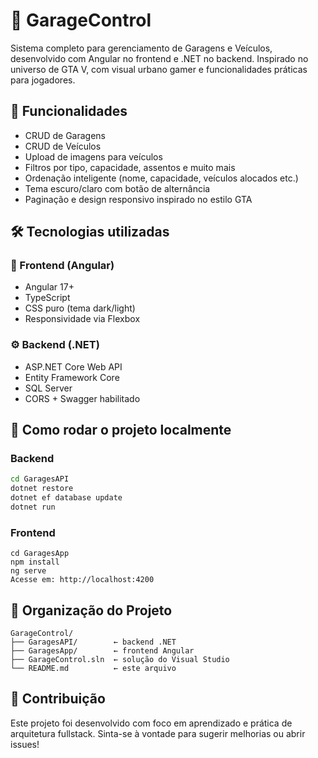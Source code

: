# 🚗 GarageControl

Sistema completo para gerenciamento de Garagens e Veículos, desenvolvido com Angular no frontend e .NET no backend. Inspirado no universo de GTA V, com visual urbano gamer e funcionalidades práticas para jogadores.

## 🎯 Funcionalidades

- CRUD de Garagens
- CRUD de Veículos
- Upload de imagens para veículos
- Filtros por tipo, capacidade, assentos e muito mais
- Ordenação inteligente (nome, capacidade, veículos alocados etc.)
- Tema escuro/claro com botão de alternância
- Paginação e design responsivo inspirado no estilo GTA

## 🛠️ Tecnologias utilizadas

### 🧩 Frontend (Angular)
- Angular 17+
- TypeScript
- CSS puro (tema dark/light)
- Responsividade via Flexbox

### ⚙️ Backend (.NET)
- ASP.NET Core Web API
- Entity Framework Core
- SQL Server
- CORS + Swagger habilitado

## 🔧 Como rodar o projeto localmente

### Backend

```bash
cd GaragesAPI
dotnet restore
dotnet ef database update
dotnet run
```
### Frontend

```
cd GaragesApp
npm install
ng serve
Acesse em: http://localhost:4200
```

## 🧠 Organização do Projeto

```
GarageControl/
├── GaragesAPI/        ← backend .NET
├── GaragesApp/        ← frontend Angular
├── GarageControl.sln  ← solução do Visual Studio
└── README.md          ← este arquivo
```
## 🤝 Contribuição
Este projeto foi desenvolvido com foco em aprendizado e prática de arquitetura fullstack. Sinta-se à vontade para sugerir melhorias ou abrir issues!
